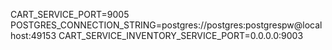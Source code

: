 CART_SERVICE_PORT=9005
POSTGRES_CONNECTION_STRING=postgres://postgres:postgrespw@localhost:49153
CART_SERVICE_INVENTORY_SERVICE_PORT=0.0.0.0:9003
